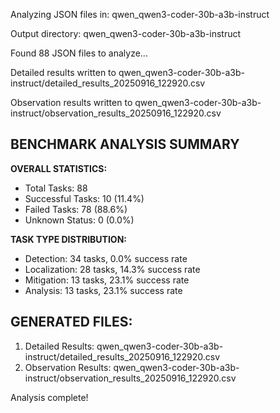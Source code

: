 Analyzing JSON files in: qwen_qwen3-coder-30b-a3b-instruct

Output directory: qwen_qwen3-coder-30b-a3b-instruct

Found 88 JSON files to analyze...

Detailed results written to qwen_qwen3-coder-30b-a3b-instruct/detailed_results_20250916_122920.csv

Observation results written to qwen_qwen3-coder-30b-a3b-instruct/observation_results_20250916_122920.csv
## BENCHMARK ANALYSIS SUMMARY

**OVERALL STATISTICS:**
- Total Tasks: 88
- Successful Tasks: 10 (11.4%)
- Failed Tasks: 78 (88.6%)
- Unknown Status: 0 (0.0%)

**TASK TYPE DISTRIBUTION:**
- Detection: 34 tasks, 0.0% success rate
- Localization: 28 tasks, 14.3% success rate
- Mitigation: 13 tasks, 23.1% success rate
- Analysis: 13 tasks, 23.1% success rate
## GENERATED FILES:
1. Detailed Results: qwen_qwen3-coder-30b-a3b-instruct/detailed_results_20250916_122920.csv
2. Observation Results: qwen_qwen3-coder-30b-a3b-instruct/observation_results_20250916_122920.csv

Analysis complete!